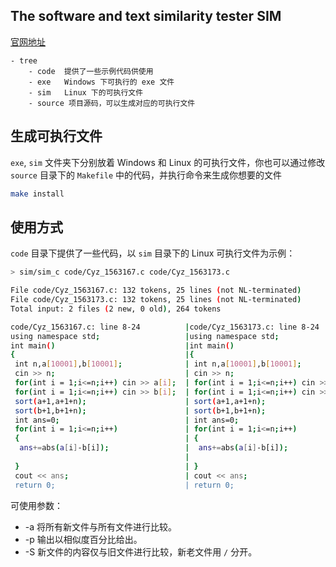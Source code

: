 

## The software and text similarity tester SIM

[官网地址](https://dickgrune.com/Programs/similarity_tester/)


```
- tree
	- code  提供了一些示例代码供使用
	- exe	Windows 下可执行的 exe 文件
	- sim	Linux 下的可执行文件
	- source 项目源码，可以生成对应的可执行文件
```


## 生成可执行文件

`exe`, `sim` 文件夹下分别放着 Windows 和 Linux 的可执行文件，你也可以通过修改 `source` 目录下的 `Makefile` 中的代码，并执行命令来生成你想要的文件

```sh
make install
```

## 使用方式

`code` 目录下提供了一些代码，以 `sim` 目录下的 Linux 可执行文件为示例：

```sh
> sim/sim_c code/Cyz_1563167.c code/Cyz_1563173.c 

File code/Cyz_1563167.c: 132 tokens, 25 lines (not NL-terminated)
File code/Cyz_1563173.c: 132 tokens, 25 lines (not NL-terminated)
Total input: 2 files (2 new, 0 old), 264 tokens

code/Cyz_1563167.c: line 8-24          |code/Cyz_1563173.c: line 8-24     [132]
using namespace std;                   |using namespace std;
int main()                             |int main()
{                                      |{
 int n,a[10001],b[10001];              | int n,a[10001],b[10001];
 cin >> n;                             | cin >> n;
 for(int i = 1;i<=n;i++) cin >> a[i];  | for(int i = 1;i<=n;i++) cin >> a[i];
 for(int i = 1;i<=n;i++) cin >> b[i];  | for(int i = 1;i<=n;i++) cin >> b[i];
 sort(a+1,a+1+n);                      | sort(a+1,a+1+n);
 sort(b+1,b+1+n);                      | sort(b+1,b+1+n);
 int ans=0;                            | int ans=0;
 for(int i = 1;i<=n;i++)               | for(int i = 1;i<=n;i++)
 {                                     | {
  ans+=abs(a[i]-b[i]);                 |  ans+=abs(a[i]-b[i]);
                                       | 
 }                                     | }
 cout << ans;                          | cout << ans; 
 return 0;                             | return 0;
```

可使用参数：

- -a 将所有新文件与所有文件进行比较。
- -p 输出以相似度百分比给出。
- -S 新文件的内容仅与旧文件进行比较，新老文件用 `/` 分开。
